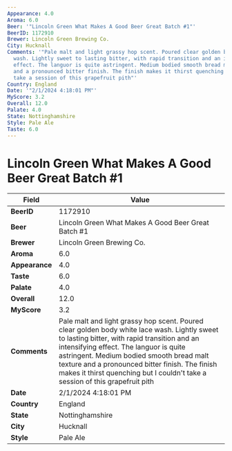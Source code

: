 ```yaml
---
Appearance: 4.0
Aroma: 6.0
Beer: '"Lincoln Green What Makes A Good Beer Great Batch #1"'
BeerID: 1172910
Brewer: Lincoln Green Brewing Co.
City: Hucknall
Comments: '"Pale malt and light grassy hop scent. Poured clear golden body white lace
  wash. Lightly sweet to lasting bitter, with rapid transition and an intensifying
  effect. The languor is quite astringent. Medium bodied smooth bread malt texture
  and a pronounced bitter finish. The finish makes it thirst quenching but I couldn''t
  take a session of this grapefruit pith"'
Country: England
Date: '"2/1/2024 4:18:01 PM"'
MyScore: 3.2
Overall: 12.0
Palate: 4.0
State: Nottinghamshire
Style: Pale Ale
Taste: 6.0
---
```


# Lincoln Green What Makes A Good Beer Great Batch #1

| Field         | Value |
|---------------|-------|
| **BeerID** | 1172910 |
| **Beer** | Lincoln Green What Makes A Good Beer Great Batch #1 |
| **Brewer** | Lincoln Green Brewing Co. |
| **Aroma** | 6.0 |
| **Appearance** | 4.0 |
| **Taste** | 6.0 |
| **Palate** | 4.0 |
| **Overall** | 12.0 |
| **MyScore** | 3.2 |
| **Comments** | Pale malt and light grassy hop scent. Poured clear golden body white lace wash. Lightly sweet to lasting bitter, with rapid transition and an intensifying effect. The languor is quite astringent. Medium bodied smooth bread malt texture and a pronounced bitter finish. The finish makes it thirst quenching but I couldn't take a session of this grapefruit pith |
| **Date** | 2/1/2024 4:18:01 PM |
| **Country** | England |
| **State** | Nottinghamshire |
| **City** | Hucknall |
| **Style** | Pale Ale |
